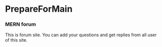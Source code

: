 # PrepareForMain
### MERN forum
This is forum site.
You can add your questions and get replies from all user of this site.
